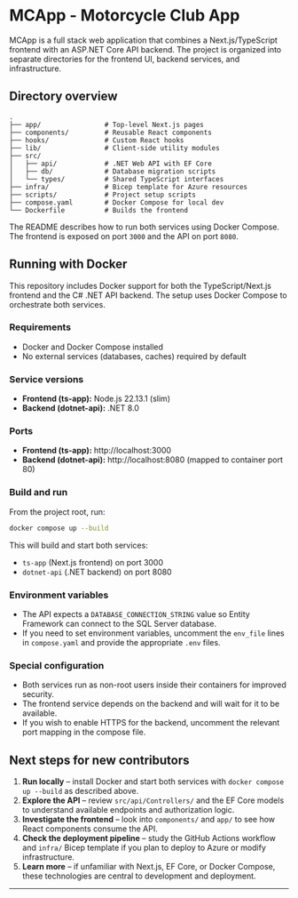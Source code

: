 # MCApp - Motorcycle Club App

MCApp is a full stack web application that combines a Next.js/TypeScript frontend with an ASP.NET Core API backend. The project is organized into separate directories for the frontend UI, backend services, and infrastructure.

## Directory overview

```
.
├── app/                # Top‑level Next.js pages
├── components/         # Reusable React components
├── hooks/              # Custom React hooks
├── lib/                # Client-side utility modules
├── src/
│   ├── api/            # .NET Web API with EF Core
│   ├── db/             # Database migration scripts
│   └── types/          # Shared TypeScript interfaces
├── infra/              # Bicep template for Azure resources
├── scripts/            # Project setup scripts
├── compose.yaml        # Docker Compose for local dev
└── Dockerfile          # Builds the frontend
```

The README describes how to run both services using Docker Compose. The frontend is exposed on port `3000` and the API on port `8080`.

## Running with Docker

This repository includes Docker support for both the TypeScript/Next.js frontend and the C# .NET API backend. The setup uses Docker Compose to orchestrate both services.

### Requirements
- Docker and Docker Compose installed
- No external services (databases, caches) required by default

### Service versions
- **Frontend (ts-app):** Node.js 22.13.1 (slim)
- **Backend (dotnet-api):** .NET 8.0

### Ports
- **Frontend (ts-app):** http://localhost:3000
- **Backend (dotnet-api):** http://localhost:8080 (mapped to container port 80)

### Build and run
From the project root, run:

```sh
docker compose up --build
```

This will build and start both services:
- `ts-app` (Next.js frontend) on port 3000
- `dotnet-api` (.NET backend) on port 8080

### Environment variables
- The API expects a `DATABASE_CONNECTION_STRING` value so Entity Framework can connect to the SQL Server database.
- If you need to set environment variables, uncomment the `env_file` lines in `compose.yaml` and provide the appropriate `.env` files.

### Special configuration
- Both services run as non-root users inside their containers for improved security.
- The frontend service depends on the backend and will wait for it to be available.
- If you wish to enable HTTPS for the backend, uncomment the relevant port mapping in the compose file.

## Next steps for new contributors

1. **Run locally** – install Docker and start both services with `docker compose up --build` as described above.
2. **Explore the API** – review `src/api/Controllers/` and the EF Core models to understand available endpoints and authorization logic.
3. **Investigate the frontend** – look into `components/` and `app/` to see how React components consume the API.
4. **Check the deployment pipeline** – study the GitHub Actions workflow and `infra/` Bicep template if you plan to deploy to Azure or modify infrastructure.
5. **Learn more** – if unfamiliar with Next.js, EF Core, or Docker Compose, these technologies are central to development and deployment.

---
